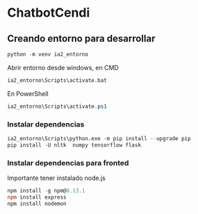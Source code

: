 # ChatbotCendi
## Creando entorno para desarrollar
```python
python -m venv ia2_entorno
```
Abrir entorno desde windows, en CMD
```cmd
ia2_entorno\Scripts\activate.bat
```
En PowerShell
```Powershell
ia2_entorno\Scripts\activate.ps1
```
### Instalar dependencias
```python
ia2_entorno\Scripts\python.exe -m pip install --upgrade pip
pip install -U nltk  numpy tensorflow flask
```

### Instalar dependencias para fronted
Importante tener instalado node.js
```powershell
npm install -g npm@8.13.1
npm install express
npm install nodemon
```